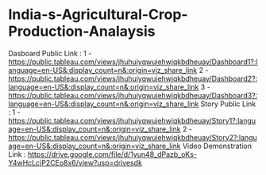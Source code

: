 # India-s-Agricultural-Crop-Production-Analaysis


Dasboard Public Link : 1 - https://public.tableau.com/views/jhuhuiyqwuiehwjqkbdheuay/Dashboard1?:language=en-US&:display_count=n&:origin=viz_share_link
2 - https://public.tableau.com/views/jhuhuiyqwuiehwjqkbdheuay/Dashboard2?:language=en-US&:display_count=n&:origin=viz_share_link
3 - https://public.tableau.com/views/jhuhuiyqwuiehwjqkbdheuay/Dashboard3?:language=en-US&:display_count=n&:origin=viz_share_link
Story Public Link : 1 - https://public.tableau.com/views/jhuhuiyqwuiehwjqkbdheuay/Story1?:language=en-US&:display_count=n&:origin=viz_share_link
2 - https://public.tableau.com/views/jhuhuiyqwuiehwjqkbdheuay/Story2?:language=en-US&:display_count=n&:origin=viz_share_link 
Video Demonstration Link : https://drive.google.com/file/d/1yun48_dPazb_oKs-Y4wHcLcjP2CEo8x6/view?usp=drivesdk
